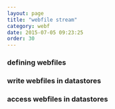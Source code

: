 ```yaml
---
layout: page
title: "webfile stream"
category: webf
date: 2015-07-05 09:23:25
order: 30
---
```


### defining webfiles

### write webfiles in datastores

### access webfiles in datastores
